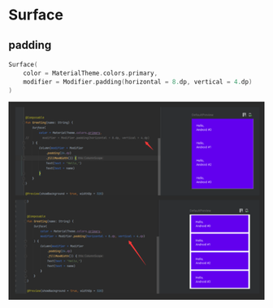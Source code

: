 # Surface

## padding

```kotlin
Surface(
    color = MaterialTheme.colors.primary,
    modifier = Modifier.padding(horizontal = 8.dp, vertical = 4.dp)
) 
```

![image-20230318215241205](Surface.assets/image-20230318215241205.png)